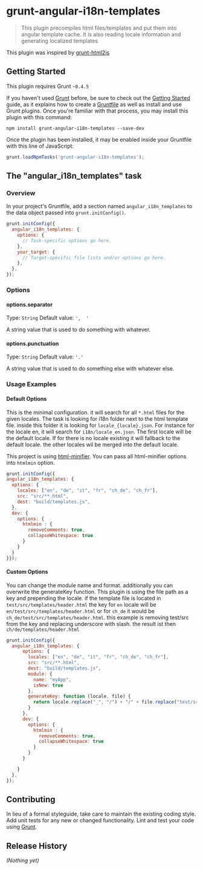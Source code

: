 # grunt-angular-i18n-templates

> This plugin precompiles html files/templates and put them into angular template cache. It is also reading locale information and generating localized templates

This plugin was inspired by [grunt-html2js](https://github.com/karlgoldstein/grunt-html2js)

## Getting Started
This plugin requires Grunt `~0.4.5`

If you haven't used [Grunt](http://gruntjs.com/) before, be sure to check out the [Getting Started](http://gruntjs.com/getting-started) guide, as it explains how to create a [Gruntfile](http://gruntjs.com/sample-gruntfile) as well as install and use Grunt plugins. Once you're familiar with that process, you may install this plugin with this command:

```shell
npm install grunt-angular-i18n-templates --save-dev
```

Once the plugin has been installed, it may be enabled inside your Gruntfile with this line of JavaScript:

```js
grunt.loadNpmTasks('grunt-angular-i18n-templates');
```

## The "angular_i18n_templates" task

### Overview
In your project's Gruntfile, add a section named `angular_i18n_templates` to the data object passed into `grunt.initConfig()`.

```js
grunt.initConfig({
  angular_i18n_templates: {
    options: {
      // Task-specific options go here.
    },
    your_target: {
      // Target-specific file lists and/or options go here.
    },
  },
});
```

### Options

#### options.separator
Type: `String`
Default value: `',  '`

A string value that is used to do something with whatever.

#### options.punctuation
Type: `String`
Default value: `'.'`

A string value that is used to do something else with whatever else.

### Usage Examples

#### Default Options
This is the minimal configuration. it will search for all `*.html` files for the given locales. The task is looking for i18n folder next to the html template file.
inside this folder it is looking for `locale_{locale}.json`. For instance for the locale en, it will search for `i18n/locale_en.json`.
The first locale will be the default locale. If for there is no locale existing it will fallback to the default locale. the other locales wil be merged into the default locale.

This project is using [html-minifier](https://github.com/kangax/html-minifier). You can pass all html-minifier options into `htmlmin` option.


```js
grunt.initConfig({
angular_i18n_templates: {
  options: {
    locales: ["en", "de", "it", "fr", "ch_de", "ch_fr"],
    src: "src/**.html",
    dest: "build/templates.js",
  },
  dev: {
    options: {
      htmlmin : {
        removeComments: true,
        collapseWhitespace: true
      }
    }
  }
}});
```

#### Custom Options
You can change the module name and format. additionally you can overwrite the generateKey function.
This plugin is using the file path as a key and prepending the locale. if the template file is located in `test/src/templates/header.html` the key
for `en` locale will be `en/test/src/templates/header.html` or for `ch_de` it would be `ch_de/test/src/templates/header.html`. this example
is removing test/src from the key and replacing underscore with slash. the result ist then `ch/de/templates/header.html`

```js
grunt.initConfig({
  angular_i18n_templates: {
      options: {
        locales: ["en", "de", "it", "fr", "ch_de", "ch_fr"],
        src: "src/**.html",
        dest: "build/templates.js",
        module: {
          name: "myApp",
          isNew: true
        },
        generateKey: function (locale, file) {
          return locale.replace("_", "/") + "/" + file.replace("test/src/", "");
        }
      },
      dev: {
        options: {
          htmlmin : {
            removeComments: true,
            collapseWhitespace: true
          }
        }
      }

    }
  },
});
```

## Contributing
In lieu of a formal styleguide, take care to maintain the existing coding style. Add unit tests for any new or changed functionality. Lint and test your code using [Grunt](http://gruntjs.com/).

## Release History
_(Nothing yet)_
